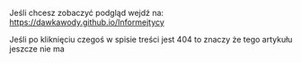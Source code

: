 Jeśli chcesz zobaczyć podgląd wejdź na:
https://dawkawody.github.io/Informejtycy

Jeśli po kliknięciu czegoś w spisie treści jest 404 to znaczy że tego artykułu jeszcze nie ma